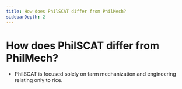 ```yaml
---
title: How does PhilSCAT differ from PhilMech?
sidebarDepth: 2
---
```


# How does PhilSCAT differ from PhilMech?


 - PhilSCAT is focused solely on farm  mechanization and engineering relating only to rice.

